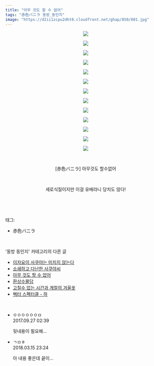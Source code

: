 ```yaml
---
title: "아무 것도 할 수 없어"
tags: "赤色バニラ 동방_동인지"
image: "https://d2ii1zcpu2dht0.cloudfront.net/ghap/850/001.jpg"
---
```

<div class="article">
<p style="text-align: center; clear: none; float: none;"><img src="{{ site.imgserver9 }}/ghap/850/001.jpg"/></p>
<p style="text-align: center; clear: none; float: none;"><img src="{{ site.imgserver9 }}/ghap/850/002.jpg"/></p>
<p style="text-align: center; clear: none; float: none;"><img src="{{ site.imgserver9 }}/ghap/850/003.jpg"/></p>
<p style="text-align: center; clear: none; float: none;"><img src="{{ site.imgserver9 }}/ghap/850/004.jpg"/></p>
<p style="text-align: center; clear: none; float: none;"><img src="{{ site.imgserver9 }}/ghap/850/005.jpg"/></p>
<p style="text-align: center; clear: none; float: none;"><img src="{{ site.imgserver9 }}/ghap/850/006.jpg"/></p>
<p style="text-align: center; clear: none; float: none;"><img src="{{ site.imgserver9 }}/ghap/850/007.jpg"/></p>
<p style="text-align: center; clear: none; float: none;"><img src="{{ site.imgserver9 }}/ghap/850/008.jpg"/></p>
<p style="text-align: center; clear: none; float: none;"><img src="{{ site.imgserver9 }}/ghap/850/009.jpg"/></p>
<p style="text-align: center; clear: none; float: none;"><img src="{{ site.imgserver9 }}/ghap/850/010.jpg"/></p>
<p style="text-align: center; clear: none; float: none;"><img src="{{ site.imgserver9 }}/ghap/850/011.jpg"/></p>
<p style="text-align: center; clear: none; float: none;"><img src="{{ site.imgserver9 }}/ghap/850/012.jpg"/></p>
<p style="text-align: center; clear: none; float: none;"><img src="{{ site.imgserver9 }}/ghap/850/013.jpg"/></p>
<p style="text-align: center; clear: none; float: none;"><br/></p>
<p style="text-align: center; clear: none; float: none;">[赤色バニラ] 아무것도 할수없어</p>
<p style="text-align: center; clear: none; float: none;"><br/></p>
<p style="text-align: center; clear: none; float: none;">세로식질이지만 이걸 유배라니 당치도 않다!</p>
<p><br/></p>
</div><br/>
<div class="tagTrail">
<p>태그: </p>
<ul>
<li>赤色バニラ</li>
</ul>
</div><br/>
<div class="another">
<p>'동방 동인지' 카테고리의 다른 글</p>
<ul>
<li><a href="/ghap_852">이자요이 사쿠야는 미치지 않는다</a></li>
<li><a href="/ghap_851">소쇄하고 다난한 사쿠야씨</a></li>
<li><a href="/ghap_850">아무 것도 할 수 없어</a></li>
<li><a href="/ghap_848">환상수몰담</a></li>
<li><a href="/ghap_847">고칠수 없는 시간과 계절의 겨울옷</a></li>
<li><a href="/ghap_846">벡터 스펙터클 - 하</a></li>
</ul>
</div><br/>
<div class="cb_module cb_fluid">
<div class="cb_wrt cb_profile">
<div class="comment">
<ul>
<li class="cb_thumb_off" id="comment15091329">
<div class="cb_comment_area">
<div class="cb_info_area">
<div class="cb_section">
<span class="cb_nick_name">ㅇㅇㅇㅇㅇㅇㅁ</span>
</div>
<div class="cb_section">
<span class="cb_date">2017.09.27 02:39 </span>
</div>
</div>
<div class="cb_dsc_comment">
<p class="cb_dsc">
											뒷내용이 필요해...
										</p>
</div>
</div></li>
<li class="cb_thumb_off" id="comment15219972">
<div class="cb_comment_area">
<div class="cb_info_area">
<div class="cb_section">
<span class="cb_nick_name">ㄱㅁㅎ</span>
</div>
<div class="cb_section">
<span class="cb_date">2018.03.15 23:24 </span>
</div>
</div>
<div class="cb_dsc_comment">
<p class="cb_dsc">
											아 내용 좋은데 끝이...
										</p>
</div>
</div></li>
</ul>
</div>
</div><!-- commentList close -->
</div><br/>
